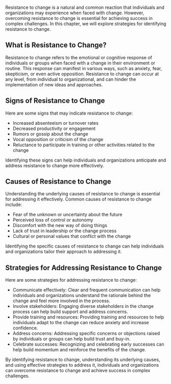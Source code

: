 
Resistance to change is a natural and common reaction that individuals and organizations may experience when faced with change. However, overcoming resistance to change is essential for achieving success in complex challenges. In this chapter, we will explore strategies for identifying resistance to change.

What is Resistance to Change?
-----------------------------

Resistance to change refers to the emotional or cognitive response of individuals or groups when faced with a change in their environment or routine. This response can manifest in various ways, such as anxiety, fear, skepticism, or even active opposition. Resistance to change can occur at any level, from individual to organizational, and can hinder the implementation of new ideas and approaches.

Signs of Resistance to Change
-----------------------------

Here are some signs that may indicate resistance to change:

* Increased absenteeism or turnover rates
* Decreased productivity or engagement
* Rumors or gossip about the change
* Vocal opposition or criticism of the change
* Reluctance to participate in training or other activities related to the change

Identifying these signs can help individuals and organizations anticipate and address resistance to change more effectively.

Causes of Resistance to Change
------------------------------

Understanding the underlying causes of resistance to change is essential for addressing it effectively. Common causes of resistance to change include:

* Fear of the unknown or uncertainty about the future
* Perceived loss of control or autonomy
* Discomfort with the new way of doing things
* Lack of trust in leadership or the change process
* Cultural or personal values that conflict with the change

Identifying the specific causes of resistance to change can help individuals and organizations tailor their approach to addressing it.

Strategies for Addressing Resistance to Change
----------------------------------------------

Here are some strategies for addressing resistance to change:

* Communicate effectively: Clear and frequent communication can help individuals and organizations understand the rationale behind the change and feel more involved in the process.
* Involve stakeholders: Engaging diverse stakeholders in the change process can help build support and address concerns.
* Provide training and resources: Providing training and resources to help individuals adapt to the change can reduce anxiety and increase confidence.
* Address concerns: Addressing specific concerns or objections raised by individuals or groups can help build trust and buy-in.
* Celebrate successes: Recognizing and celebrating early successes can help build momentum and reinforce the benefits of the change.

By identifying resistance to change, understanding its underlying causes, and using effective strategies to address it, individuals and organizations can overcome resistance to change and achieve success in complex challenges.
